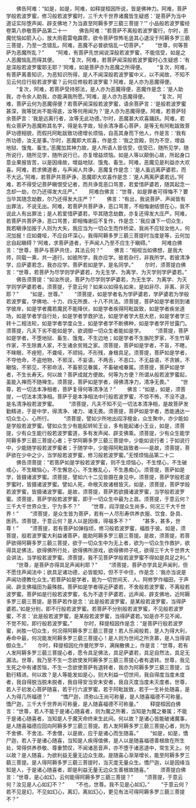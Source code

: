 <!-- { "loadSidebar": true } -->
　　佛告阿难：“如是，如是，阿难，如释提桓因所说，皆是佛神力。阿难，菩萨学般若波罗蜜，修习般若波罗蜜时，三千大千世界诸魔皆生疑惑：‘是菩萨为当中道证实际堕声闻、辟支佛地？为当直至阿耨多罗三藐三菩提？’”
小品般若波罗蜜经卷第八恭敬菩萨品第二十一
　　佛告阿难：“若菩萨不离般若波罗蜜行，尔时，恶魔忧恼如箭入心，放大雨雹雷电霹雳，欲令菩萨惊怖毛竖其心退没于阿耨多罗三藐三菩提，乃至一念错乱。阿难，恶魔不必普欲恼乱一切菩萨。”
　　“世尊，何等菩萨为恶魔所乱？”
　　“阿难，有菩萨先世闻说深般若波罗蜜，不能信受，如是之人恶魔恼乱而得其便。
　　“复次，阿难，若菩萨闻深般若波罗蜜时心生疑惑：‘有是深般若波罗蜜耶无耶？’阿难，如是菩萨亦为恶魔之所得便。
　　“复次，阿难，有菩萨离善知识，为恶知识所得，是人不闻深般若波罗蜜中义，以不闻故，不知不见云何应行般若波罗蜜？云何应修般若波罗蜜？阿难，是人亦为恶魔得便。
　　“复次，阿难，若菩萨受持邪法，是人亦为恶魔得便，恶魔作是念：‘是人助我，亦令余人助我，亦能满我所愿。’阿难，是人亦为恶魔得便。
　　“复次，阿难，菩萨云何为恶魔得便？若菩萨闻深般若波罗蜜，语余菩萨言：‘是般若波罗蜜甚深，我等犹尚不能得底，汝等何用闻为？’是人亦为恶魔得便。阿难，若菩萨轻余菩萨言：‘我是远离行者，汝等无此功德。’尔时，恶魔甚大欢喜踊跃。阿难，若有众菩萨为恶魔称其名字，得是名字故，轻余清净善心菩萨，是等无有阿毗跋致菩萨功德相貌，而假托阿毗跋致功德增长烦恼，自高其身而下他人，作是言：‘我有所功德，汝无是事。’尔时，恶魔即大欢喜，作是念：‘我之宫殿，则为不空，增益地狱、饿鬼、畜生。’恶魔加其神力故，是人所语人皆信受，信受已，随所见学，随所说行，随所见学，随所说行已，亦复增益烦恼。如是人等以颠倒心故，所起身口意业果报皆苦，以是因缘故，增益地狱、饿鬼、畜生。阿难，恶魔见是利益亦大欢喜。阿难，若求佛道者，与声闻人共诤，恶魔复作是念：‘是人虽远离萨婆若，而不大远。’阿难，若菩萨共菩萨诤，恶魔即大欢喜作是念：‘是人两离萨婆若远。’阿难，若不得受记菩萨瞋恨受记者，而共诤竞恶口骂詈，若爱惜萨婆若，随其起念一念却一劫，尔乃还得发大庄严。”
　　阿难白佛言：“世尊，如是罪者可得悔不？要当毕其随念劫数，尔乃还得发大庄严？”
　　佛言：“有出，我说菩萨、声闻皆有出罪法，不说无出。阿难，若菩萨共菩萨诤，恶口骂詈，不相悔谢结恨在心，我不说此人有出罪法；是人若爱惜萨婆若，毕其随念劫数，亦复还得发大庄严。阿难，若菩萨共菩萨诤，恶口骂詈，即相悔谢后不复作，作是念：‘我应谦下一切众生，我若瞋诤加报于人则为大失，我应当为一切众生而作桥梁，我尚不应轻汝他人，何况加报！应如聋哑，不应自坏深心，我得阿耨多罗三藐三菩提时当度是等，云何加忿自起瞋碍？’阿难，求菩萨道者，于声闻人乃至不应生于瞋碍。”
　　阿难白佛言：“世尊，菩萨与菩萨共住，其法云何？”
　　佛言：“相视当如佛想，是我大师，同载一乘，共一道行。如彼所学，我亦应学。彼若杂行，非我所学。若彼清净学，应萨婆若念，我亦应学。菩萨若如是学，是名同学。”
　　尔时，须菩提白佛言：“世尊，若菩萨为尽学则学萨婆若，为无生学、为离学、为灭学则学萨婆若。”
　　佛告须菩提：“如汝所说，菩萨为尽学则学萨婆若，为无生学、为离学、为灭学则学萨婆若者。须菩提，于意云何？如来以如得名如来，是如非尽、非离、非灭耶？”
　　“如是，世尊。”
　　“须菩提，如是学者名为学萨婆若，学萨婆若为学般若波罗蜜，学佛地、十力、四无所畏、十八不共法。须菩提，菩萨如是学者则到诸学彼岸，如是学者魔若魔民不能降伏，如是学者疾得阿毗跋致，如是学者疾坐道场，如是学者学自行处，如是学者学救护法，如是学者学大慈大悲，如是学者学三转十二相法轮，如是学者学度众生，如是学者学不断佛种，如是学者学开甘露门。须菩提，凡夫下劣不能如是学，欲调御一切众生者能如是学。
　　“须菩提，菩萨如是学者，不堕地狱、畜生、饿鬼，不生边地；如是学者不生旃陀罗家，不生竹草作家，不生除粪人家，不生诸余贫贱之家。须菩提，菩萨如是学者，不盲，不瞎，不睐眼，不痤短，不聋哑，不顽钝，不形残，身根具足。须菩提，菩萨如是学者，不夺他命，不盗他物，不邪淫，不妄语，不两舌，不恶口，不无益语，不贪嫉，不瞋恼，不邪见，不邪命活，不畜邪见眷属，不畜破戒眷属。须菩提，菩萨如是学者，不生长寿天。何以故？菩萨成就方便故。何等为方便？所谓从般若波罗蜜起，虽能入禅而不随禅生。须菩提，菩萨如是学者，得佛清净力，清净无畏。”
　　“世尊，若一切法本净相者，菩萨复得何等清净法？”
　　佛言：“如是，如是，须菩提，一切法本清净相。菩萨于是本净相法中行般若波罗蜜，不惊不怖，不没不退，是名清净般若波罗蜜。
　　“须菩提，凡夫不知不见一切法本清净相，是故菩萨发勤精进，于是中学，得清净、诸力、诸无畏。须菩提，菩萨如是学者，悉能通达一切众生心、心所行。
　　“须菩提，譬如少所地出阎浮檀金，众生聚中，亦少能如是学般若波罗蜜。譬如众生少有能起转轮王业，多有能起诸小王业，如是，须菩提，少有众生能行般若波罗蜜道，多有发声闻、辟支佛乘。须菩提，少有众生能学阿耨多罗三藐三菩提心者；于学阿耨多罗三藐三菩提中，少能如说行者；于如说行中，少能随学般若波罗蜜者；于随学中，少能得阿毗跋致者——是故，须菩提，菩萨欲在少中之少，当学般若波罗蜜，修习般若波罗蜜。”无悭烦恼品第二十二
　　佛告须菩提：“若菩萨如是学般若波罗蜜，则不生烦恼心，不生悭心，不生破戒心，不生瞋恼心，不生懈怠心，不生散乱心，不生愚痴心。须菩提，菩萨如是学，皆摄诸波罗蜜。须菩提，譬如六十二见皆摄在身见中。须菩提，菩萨学般若波罗蜜时，皆摄诸波罗蜜。譬如人死，命根灭故诸根皆灭。如是，须菩提，菩萨学般若波罗蜜，皆摄诸波罗蜜。是故，须菩提，菩萨若欲摄诸波罗蜜，当学般若波罗蜜。须菩提，菩萨学般若波罗蜜，即于一切众生中最为上首。须菩提，于意云何？三千大千世界众生，宁为多不？”
　　“世尊，阎浮提众生尚多，何况三千大千世界！”
　　“须菩提，是众生皆为菩萨，若有一人尽形寿供养衣服、饮食、卧具、医药。须菩提，于意云何？是人以是因缘，得福多不？”
　　“甚多，甚多，世尊！”
　　“须菩提，若有菩萨如弹指顷，修习般若波罗蜜，福胜于彼。如是，须菩提，般若波罗蜜大利益诸菩萨，能助阿耨多罗三藐三菩提。是故，须菩提，若菩萨欲得阿耨多罗三藐三菩提，欲于一切众生中为无上者，欲为一切众生作救护，欲得具足佛法，欲得佛所行处，欲得佛所游戏，欲得佛师子吼，欲得三千大千世界大会讲法，当学般若波罗蜜。须菩提，我不见菩萨学般若波罗蜜不得如是具足之利。”
　　“世尊，是菩萨亦得具足声闻利耶？”
　　“须菩提，菩萨亦学具足声闻利，但不愿住声闻法中；欲具足诸功德，必皆能知，但不于中住，作是念：‘我亦当说是声闻功德教化众生。’若菩萨如是学者，能为一切世间天、人、阿修罗作福田，于声闻、辟支佛福田为最殊胜。菩萨如是学者得近萨婆若，不舍般若波罗蜜，不离般若波罗蜜。菩萨如是行般若波罗蜜，名为不退于萨婆若，远声闻、辟支佛地，近阿耨多罗三藐三菩提。是菩萨若作是念：‘此是般若波罗蜜，是某般若波罗蜜，当得萨婆若。’如是分别，即不行般若波罗蜜。若菩萨不分别般若波罗蜜，不见般若波罗蜜，不言：‘此是般若波罗蜜，是某般若波罗蜜，当得萨婆若。’如是亦不见不闻，不觉不知，即行般若波罗蜜。”
　　尔时，释提桓因作是念：“是菩萨行般若波罗蜜，尚胜一切众生，何况得阿耨多罗三藐三菩提！若人乐闻般若，是人为得大利，寿命中最，何况能发阿耨多罗三藐三菩提心！是人则为世间之所贪慕，是人当得调御众生。”
　　尔时，释提桓因化作曼陀罗华，满掬散佛上，作是言：“世尊，若有人发阿耨多罗三藐三菩提心者，愿令具足佛法，具足萨婆若，具足自然法，具足无漏法。世尊，我乃至不生一念欲使发阿耨多罗三藐三菩提心者有退转。世尊，我见生死之中有诸苦恼，不生一念欲使菩萨有退转者，我亦为阿耨多罗三藐三菩提，当勤行精进。何以故？是人等能发如是心，则大利益一切世间，我自得度当度未度者，我自得脱当脱未脱者，我自得安当安未安者，我自灭度当度未灭度者。世尊，若人于初发心菩萨随喜，若于行六波罗蜜，若于阿毗跋致，若于一生补处随喜，是人为得几所福德？”
　　“憍尸迦，须弥山王尚可称量，是人随喜福德不可称量。憍尸迦，三千大千世界尚可称量，是人随喜福德不可称量。”
　　释提桓因白佛言：“世尊，若人不能于是诸心随喜者，则为魔之所著，当知是为魔之眷属；不能于是诸心随喜者，当知是人于魔天命终来生此间。何以故？是诸心皆能破诸魔事，是人随喜福德应回向阿耨多罗三藐三菩提。若人发阿耨多罗三藐三菩提心者，则为不舍佛、不舍法、不舍僧，以是故，应于是诸心而生随喜。”
　　“如是，如是，憍尸迦，若人于是诸心随喜，当知是人疾得值佛，是人以是随喜福德善根故在所生处，常得供养恭敬、尊重赞叹，不闻诸恶音声，亦不堕于诸恶道中，常生天上。何以故？是人随喜，为欲利益无量无边众生故。是随喜心渐渐增长，能至阿耨多罗三藐三菩提。是人得阿耨多罗三藐三菩提时，当灭度无量众生。憍尸迦，以是因缘当知是人，于是诸心随喜者，即是利益无量无边众生善根故随喜。”
　　须菩提白佛言：“世尊，是心如幻，云何能得阿耨多罗三藐三菩提？”
　　“须菩提，于意云何？汝见是人心如幻不？”
　　“不也，世尊。我不见是心如幻。”
　　“于意云何？若不见是幻，不见如幻心，离幻，离如幻心，更见有法可得阿耨多罗三藐三菩提不？”
